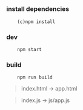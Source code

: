 ##

### install dependencies

```
    (c)npm install
```

### dev

```
    npm start
```


### build

```
    npm run build
```
> index.html -> app.html

> index.js -> js/app.js
